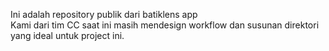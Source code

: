 Ini adalah repository publik dari batiklens app <br>
Kami dari tim CC saat ini masih mendesign workflow dan susunan direktori yang ideal untuk project ini.
